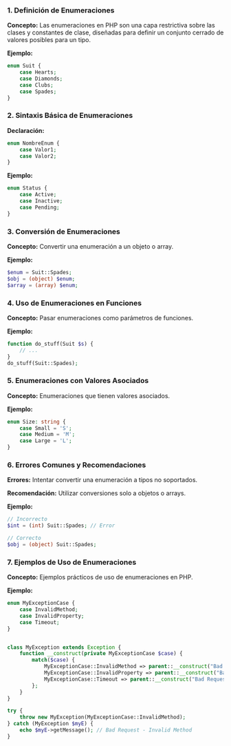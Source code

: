 ### 1. Definición de Enumeraciones

**Concepto:** Las enumeraciones en PHP son una capa restrictiva sobre las clases y constantes de clase, diseñadas para definir un conjunto cerrado de valores posibles para un tipo.

**Ejemplo:**

```php
enum Suit {
    case Hearts;
    case Diamonds;
    case Clubs;
    case Spades;
}
```

### 2. Sintaxis Básica de Enumeraciones

**Declaración:**

```php
enum NombreEnum {
    case Valor1;
    case Valor2;
}
```

**Ejemplo:**

```php
enum Status {
    case Active;
    case Inactive;
    case Pending;
}
```

### 3. Conversión de Enumeraciones

**Concepto:** Convertir una enumeración a un objeto o array.

**Ejemplo:**

```php
$enum = Suit::Spades;
$obj = (object) $enum;
$array = (array) $enum;
```

### 4. Uso de Enumeraciones en Funciones

**Concepto:** Pasar enumeraciones como parámetros de funciones.

**Ejemplo:**

```php
function do_stuff(Suit $s) {
    // ...
}
do_stuff(Suit::Spades);
```

### 5. Enumeraciones con Valores Asociados

**Concepto:** Enumeraciones que tienen valores asociados.

**Ejemplo:**

```php
enum Size: string {
    case Small = 'S';
    case Medium = 'M';
    case Large = 'L';
}
```

### 6. Errores Comunes y Recomendaciones

**Errores:** Intentar convertir una enumeración a tipos no soportados.

**Recomendación:** Utilizar conversiones solo a objetos o arrays.

**Ejemplo:**

```php
// Incorrecto
$int = (int) Suit::Spades; // Error

// Correcto
$obj = (object) Suit::Spades;
```

### 7. Ejemplos de Uso de Enumeraciones

**Concepto:** Ejemplos prácticos de uso de enumeraciones en PHP.

**Ejemplo:**

```php
enum MyExceptionCase {
    case InvalidMethod;
    case InvalidProperty;
    case Timeout;
}


class MyException extends Exception {
    function __construct(private MyExceptionCase $case) {
        match($case) {
            MyExceptionCase::InvalidMethod => parent::__construct("Bad Request - Invalid Method", 400),
            MyExceptionCase::InvalidProperty => parent::__construct("Bad Request - Invalid Property", 400),
            MyExceptionCase::Timeout => parent::__construct("Bad Request - Timeout", 400)
        };
    }
}

try {
    throw new MyException(MyExceptionCase::InvalidMethod);
} catch (MyException $myE) {
    echo $myE->getMessage(); // Bad Request - Invalid Method
}
```
